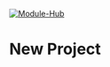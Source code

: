 [![Module-Hub](https://img.shields.io/badge/Junflow-GitHub-181717?style=for-the-badge&logo=github)](https://github.com/melodysdreamj/juneflow)

# New Project